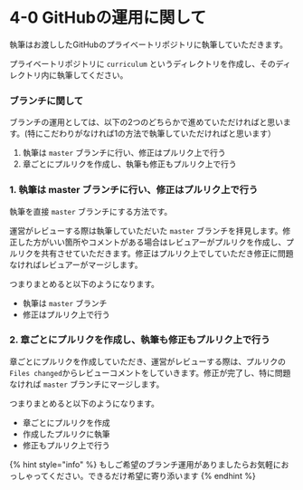 # 4-0 GitHubの運用に関して

執筆はお渡ししたGitHubのプライベートリポジトリに執筆していただきます。

プライベートリポジトリに `curriculum` というディレクトリを作成し、そのディレクトリ内に執筆してください。



### ブランチに関して

ブランチの運用としては、以下の2つのどちらかで進めていただければと思います。\(特にこだわりがなければ1の方法で執筆していただければと思います）

1. 執筆は `master` ブランチに行い、修正はプルリク上で行う
2. 章ごとにプルリクを作成し、執筆も修正もプルリク上で行う



### 1. 執筆は master ブランチに行い、修正はプルリク上で行う

執筆を直接 `master` ブランチにする方法です。

運営がレビューする際は執筆していただいた `master` ブランチを拝見します。修正した方がいい箇所やコメントがある場合はレビュアーがプルリクを作成し、プルリクを共有させていただきます。修正はプルリク上でしていただき修正に問題なければレビュアーがマージします。

つまりまとめると以下のようになります。

* 執筆は `master` ブランチ
* 修正はプルリク上で行う



### 2. 章ごとにプルリクを作成し、執筆も修正もプルリク上で行う

章ごとにプルリクを作成していただき、運営がレビューする際は、プルリクの`Files changed`からレビューコメントをしていきます。修正が完了し、特に問題なければ `master` ブランチにマージします。

つまりまとめると以下のようになります。

* 章ごとにプルリクを作成
* 作成したプルリクに執筆
* 修正もプルリク上で行う



{% hint style="info" %}
もしご希望のブランチ運用がありましたらお気軽におっしゃってください。できるだけ希望に寄り添います
{% endhint %}

